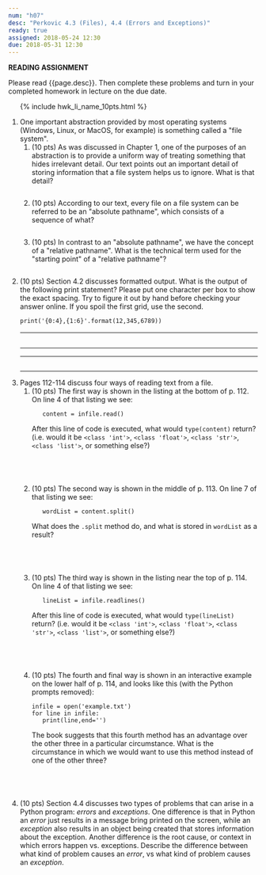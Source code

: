 ```yaml
---
num: "h07"
desc: "Perkovic 4.3 (Files), 4.4 (Errors and Exceptions)"
ready: true
assigned: 2018-05-24 12:30
due: 2018-05-31 12:30
---
```


<b>READING ASSIGNMENT</b>

Please read {{page.desc}}. Then complete these problems and turn in your completed homework in lecture on the due date.

<ol>

{% include hwk_li_name_10pts.html %}

<li markdown="1"> One important abstraction provided by most operating systems (Windows, Linux, or MacOS, for example) is something called a "file system".

<ol>

<li style="margin-bottom:2em;" markdown="1"> (10 pts)
As was discussed in Chapter 1, one of the purposes of an abstraction is to provide a uniform way of treating something that hides irrelevant detail.  Our text points out an important detail of storing information that a file system helps us to ignore.  What is that detail?
</li>


<li style="margin-bottom:2em;" markdown="1"> (10 pts) According to our
text, every file on a file system can be referred to be an "absolute
pathname", which consists of a sequence of what?

</li>

<li style="margin-bottom:2em;" markdown="1"> (10 pts) In contrast to an "absolute pathname", we have the concept of a "relative pathname".   What is the technical term used for the "starting point" of a "relative pathname"?
</li>

</ol>

</li>



<li style="margin-bottom:1em;" markdown="1"> (10 pts)  Section 4.2 discusses formatted output.  What is the output of the following print statement?  Please put one character per box to show the exact spacing.   Try to figure it out by hand before checking your answer online.  If you spoil the first grid, use the second.

```
print('{0:4},{1:6}'.format(12,345,6789))
```

<style>
table.grid * td { width: 2.0em; height: 1.9em; }
table.grid { margin-bottom: 2px; }

</style>

<table class="grid">
<tr>
<td></td><td></td><td></td><td></td><td></td><td></td><td></td><td></td><td></td><td></td><td></td><td></td><td></td><td></td><td></td><td></td><td></td><td></td><td></td><td></td><td></td><td></td><td></td><td></td><td></td><td></td><td></td><td></td><td></td><td></td><td></td><td></td><td></td>
</tr>
</table>

<table class="grid">
<tr>
<td></td><td></td><td></td><td></td><td></td><td></td><td></td><td></td><td></td><td></td><td></td><td></td><td></td><td></td><td></td><td></td><td></td><td></td><td></td><td></td><td></td><td></td><td></td><td></td><td></td><td></td><td></td><td></td><td></td><td></td><td></td><td></td><td></td>
</tr>
</table>


<div class="pagebreak">
</div>
</li>




<li style="margin-bottom:5em;" markdown="1"> Pages 112-114 discuss four ways of reading text from a file.

<ol>

<li style="margin-bottom:5em;" markdown="1">(10 pts) The first way is shown in the listing at the bottom of p. 112.  On line 4 of that
listing we see:

```
   content = infile.read()
```

After this line of code is executed, what would `type(content)` return?  (i.e. would it be `<class 'int'>`, `<class 'float'>`, `<class 'str'>`, `<class 'list'>`, or something else?)

</li>

<li style="margin-bottom:5em;" markdown="1"> (10 pts) The second way is shown in the middle of p. 113.  On line 7 of that
listing we see:

```
   wordList = content.split()
```

What does the `.split` method do, and what is stored in `wordList` as a result?

</li>

<li style="margin-bottom:5em;" markdown="1"> (10 pts) The third way is shown in the listing near the top of p. 114.  On line 4 of that
listing we see:

```
   lineList = infile.readlines()
```

After this line of code is executed, what would `type(lineList)` return? (i.e. would it be `<class 'int'>`, `<class 'float'>`, `<class 'str'>`, `<class 'list'>`, or something else?)

</li>


<li style="margin-bottom:5em;" markdown="1"> (10 pts) The fourth and final way is shown in an interactive example on the lower half of p. 114, and looks like this (with the Python prompts removed):


```
infile = open('example.txt')
for line in infile:
   print(line,end='')
```

The book suggests that this fourth method has an advantage over the other three in a particular circumstance.  What is the circumstance in which we would want to use this method instead of one of the other three?

</li>


</ol>



</li>


<li style="margin-bottom:1em;" markdown="1"> (10 pts) Section 4.4 discusses two types of problems that can arise in a Python program: <em>errors</em> and <em>exceptions</em>.    One difference is that in Python an <em>error</em> just results in a message bring printed on the screen, while an <em>exception</em> also results in an object being created that stores information about the exception.   Another difference is the root cause, or context in which errors happen vs. exceptions.  Describe the difference between what kind of problem causes an <em>error</em>, vs what kind of problem causes an <em>exception</em>.
</li>

</ol>
